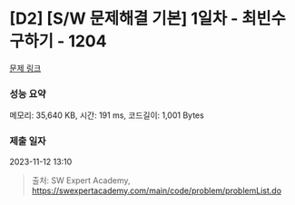 # [D2] [S/W 문제해결 기본] 1일차 - 최빈수 구하기 - 1204 

[문제 링크](https://swexpertacademy.com/main/code/problem/problemDetail.do?contestProbId=AV13zo1KAAACFAYh) 

### 성능 요약

메모리: 35,640 KB, 시간: 191 ms, 코드길이: 1,001 Bytes

### 제출 일자

2023-11-12 13:10



> 출처: SW Expert Academy, https://swexpertacademy.com/main/code/problem/problemList.do